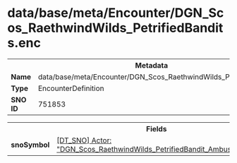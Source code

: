 <h1>data/base/meta/Encounter/DGN_Scos_RaethwindWilds_PetrifiedBandits.enc</h1><table><tr><th colspan="100%">Metadata</th></tr><tr><td><b>Name</b></td><td>data/base/meta/Encounter/DGN_Scos_RaethwindWilds_PetrifiedBandits.enc</td></tr><tr><td><b>Type</b></td><td>EncounterDefinition</td></tr><tr><td><b>SNO ID</b></td><td>751853</td></tr></table>

<table><tr><th colspan="100%">Fields</th></tr><tr><td><b>snoSymbol</b></td><td><a href="..\Actor\DGN_Scos_RaethwindWilds_PetrifiedBandit_Ambusher_Female_01_Dyn.acr.md">[DT_SNO] Actor: "DGN_Scos_RaethwindWilds_PetrifiedBandit_Ambusher_Female_01_Dyn"</a></td></tr></table>

